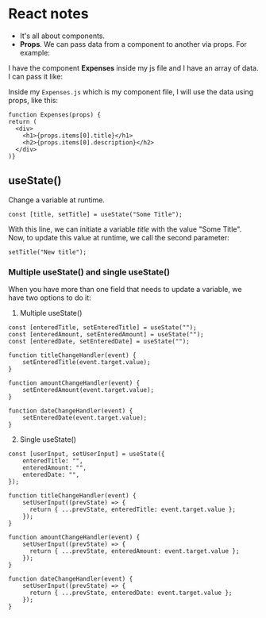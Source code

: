 # React notes

- It's all about components.
- **Props**. We can pass data from a component to another via props. For example:

I have the component **Expenses** inside my js file and I have an array of data. I can pass it like:

<Expenses items={array_of_data}></Expenses>

Inside my `Expenses.js` which is my component file, I will use the data using props, like this:

```
function Expenses(props) {
return (
  <div>
    <h1>{props.items[0].title}</h1>
    <h2>{props.items[0].description}</h2>
  </div>
)}
```

## useState()

Change a variable at runtime.

`const [title, setTitle] = useState("Some Title");`

With this line, we can initiate a variable _title_ with the value "Some Title". Now, to update this value at runtime, we call the second parameter:

`setTitle("New title");`

### Multiple useState() and single useState()

When you have more than one field that needs to update a variable, we have two options to do it:

1. Multiple useState()

```
const [enteredTitle, setEnteredTitle] = useState("");
const [enteredAmount, setEnteredAmount] = useState("");
const [enteredDate, setEnteredDate] = useState("");

function titleChangeHandler(event) {
    setEnteredTitle(event.target.value);
}

function amountChangeHandler(event) {
    setEnteredAmount(event.target.value);
}

function dateChangeHandler(event) {
    setEnteredDate(event.target.value);
}
```

2. Single useState()

```
const [userInput, setUserInput] = useState({
    enteredTitle: "",
    enteredAmount: "",
    enteredDate: "",
});

function titleChangeHandler(event) {
    setUserInput((prevState) => {
      return { ...prevState, enteredTitle: event.target.value };
    });
}

function amountChangeHandler(event) {
    setUserInput((prevState) => {
      return { ...prevState, enteredAmount: event.target.value };
    });
}

function dateChangeHandler(event) {
    setUserInput((prevState) => {
      return { ...prevState, enteredDate: event.target.value };
    });
}

```
